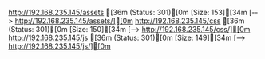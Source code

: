 http://192.168.235.145/assets              [36m (Status: 301)[0m [Size: 153][34m [--> http://192.168.235.145/assets/][0m
http://192.168.235.145/css                 [36m (Status: 301)[0m [Size: 150][34m [--> http://192.168.235.145/css/][0m
http://192.168.235.145/js                  [36m (Status: 301)[0m [Size: 149][34m [--> http://192.168.235.145/js/][0m
